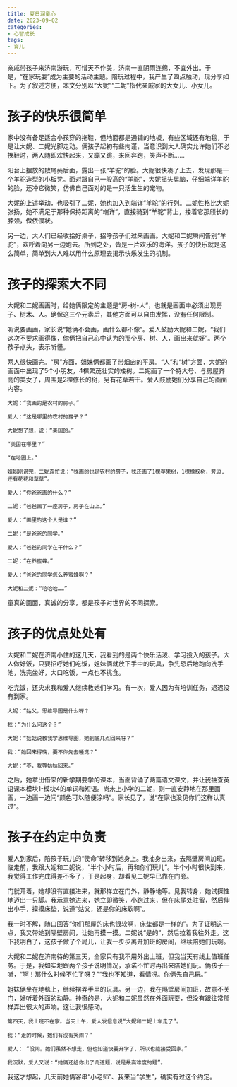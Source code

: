 ```yaml
---
title: 夏日润童心
date: 2023-09-02
categories:
- 心智成长
tags:
- 育儿
---
```

亲戚带孩子来济南游玩，可惜天不作美，济南一直阴雨连绵，不宜外出。于是，“在家玩耍”成为主要的活动主题。陪玩过程中，我产生了四点触动，现分享如下。为了叙述方便，本文分别以“大妮”“二妮”指代亲戚家的大女儿、小女儿。

# 孩子的快乐很简单 #

家中没有备足适合小孩穿的拖鞋，但地面都是通铺的地板，有些区域还有地毯，于是让大妮、二妮光脚走动。俩孩子起初有些拘谨，当意识到大人确实允许她们不必换鞋时，两人随即欢快起来，又蹦又跳，来回奔跑，笑声不断……

阳台上摆放的散尾葵后面，露出一张“羊驼”的脸。大妮很快凑了上去，发现那是一个羊驼造型的小板凳。面对跟自己一般高的“羊驼”，大妮摇头晃脑，仔细端详羊驼的脸，还冲它微笑，仿佛自己面对的是一只活生生的宠物。

大妮的上述举动，也吸引了二妮，她也加入到端详“羊驼”的行列。二妮性格比大妮张扬，她不满足于那种保持距离的“端详”，直接骑到“羊驼”背上，搂着它那颀长的脖颈，做依偎状。

另一边，大人们已经收拾好桌子，招呼孩子们过来画画。大妮和二妮瞬间告别“羊驼”，欢呼着向另一边跑去。所到之处，皆是一片欢乐的海洋。孩子的快乐就是这么简单，简单到大人难以用什么原理去揭示快乐发生的机制。

# 孩子的探索大不同 #

大妮和二妮画画时，给她俩限定的主题是“房-树-人”，也就是画面中必须出现房子、树木、人。确保这三个元素后，其他方面可以自由发挥，没有任何限制。

听说要画画，家长说“她俩不会画，画什么都不像”。爱人鼓励大妮和二妮，“我们这次不要求画得像，你俩把自己心中认为的那个房、树、人，画出来就好”。两个孩子点头，表示听懂。

两人很快画完。“房”方面，姐妹俩都画了带烟囱的平房。“人”和“树”方面，大妮的画面中出现了5个小朋友，4棵繁茂壮实的矮树。二妮画了一个特大号、与房屋齐高的美女子，周围是2棵修长的树，另有花草若干。爱人鼓励她们分享自己的画面内容。

    大妮：“我画的是农村的房子。”
    
    爱人：“这是哪里的农村的房子？”
    
    大妮想了想，说：“美国的。”
    
    “美国在哪里？”
    
    “在地图上。”
    
    姐姐刚说完，二妮连忙说：“我画的也是农村的房子，我还画了1棵苹果树，1棵橡胶树，旁边,还有花花和草草”。
    
    爱人：“你爸爸画的什么？”
    
    二妮：“爸爸画了一座房子，房子在山上。”
    
    爱人：“画里的这个人是谁？”
    
    二妮：“是爸爸的同学。”
    
    爱人：“爸爸的同学在干什么？”
    
    二妮：“在养蜜蜂。”
    
    爱人：“爸爸的同学怎么养蜜蜂啊？”
    
    大妮和二妮：“哈哈哈……”

童真的画面，真诚的分享，都是孩子对世界的不同探索。

# 孩子的优点处处有 #

大妮和二妮在济南小住的这几天，我看到的是两个快乐活泼、学习投入的孩子。大人做好饭，只要招呼她们吃饭，姐妹俩就放下手中的玩具，争先恐后地跑向洗手池，洗完坐好，大口吃饭，一点也不挑食。

吃完饭，还央求我和爱人继续教她们学习。有一次，爱人因为有培训任务，迟迟没有到家。

    大妮：“姑父，思维导图是什么呀？
    
    我：“为什么问这个？”
    
    大妮：“姑姑说教我学思维导图，她到底几点回来呀？”
    
    我：“她回来得晚，要不你先去睡觉？”
    
    大妮：“不，我等姑姑回来。”

之后，她拿出借来的新学期要学的课本，当面背诵了两篇语文课文，并让我抽查英语课本模块1-模块4的单词和短语。尚未上小学的二妮，则一直安静地在那里画画，一边画一边问“颜色可以随便涂吗”。家长见了，说“在家也没见你们这样认真过”。

# 孩子在约定中负责 #

爱人到家后，陪孩子玩儿的“使命”转移到她身上。我抽身出来，去隔壁房间加班。临走前，我跟大妮和二妮说，“半个小时后，再和你们玩儿”。半个小时很快到来，我觉得工作完成得差不多了，于是起身，却看见二妮早已靠在门旁。

门就开着，她却没有直接进来，就那样立在门外，静静地等。见我转身，她试探性地迈出一只脚。我示意她进来，她立即微笑，小跑过来，但在床尾处驻留，然后伸出小手，摸摸床垫，说道“姑父，还是你的床软啊”。

我一时不解，随口回答“你们那屋的床也很软啊，床垫都是一样的”。为了证明这一点，我又带她到隔壁房间，让她再摸一摸。二妮说“是的”，然后拉着我往外走。这下我明白了，这孩子做了个局儿，让我一步步离开加班的房间，继续陪她们玩啊。

大妮和二妮在济南待的第三天，全家只有我不用外出上班，但我当天有线上值班任务。于是，我如实地跟两个孩子说明情况，承诺不忙时再出来陪她们玩。俩孩子一听，“啊！那什么时候不忙了呀？”“我也不知道，看情况。你俩先自己玩。”

姐妹俩坐在地毯上，继续摆弄手里的玩具。另一边，我在隔壁房间加班，故意不关门，好听着外面的动静。神奇的是，大妮和二妮虽然在外面玩耍，但没有跟往常那样弄出很大的声响。这让我很感动。
    
    第四天，我上班不在家。当天上午，爱人发信息说“大妮和二妮上车走了”。
    
    我：“走的时候，她们有没有哭闹？”
    
    爱人： “没闹。她们虽然不想走，但也知道快要开学了，所以也能接受回家。”
    
    我沉默，爱人又说：“她俩还给你出了几道题，说是最高难度的题”。

我这才想起，几天前她俩客串“小老师”、我来当“学生”，确实有过这个约定。


